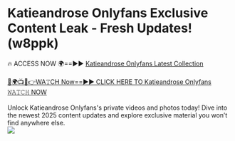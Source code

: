 # Katieandrose Onlyfans Exclusive Content Leak - Fresh Updates! (w8ppk)

🔥 ACCESS NOW 🌍==►► <a href="https://tinyurl.com/kvy9nzfs" rel="nofollow">Katieandrose Onlyfans Latest Collection</a>
<br><br>
[🔴🌍📺📱👉WA𝚃CH Now==►► CLICK HERE TO Katieandrose Onlyfans 𝚆𝙰𝚃𝙲𝙷 NOW](https://tinyurl.com/kvy9nzfs)
<br><br>
Unlock Katieandrose Onlyfans's private videos and photos today! Dive into the newest 2025 content updates and explore exclusive material you won’t find anywhere else.
<br>
<a href="https://tinyurl.com/kvy9nzfs" rel="nofollow" data-target="animated-image.originalLink"><img src="https://camo.githubusercontent.com/8a4f000d20f83aca3bf7ec5f350d767afa0574a8a352519fd8cfa583a6f93a33/68747470733a2f2f692e696d6775722e636f6d2f644a486b345a712e676966" data-canonical-src="https://i.imgur.com/dJHk4Zq.gif" style="max-width: 100%; display: inline-block;" data-target="animated-image.originalImage"></a>
<br>
